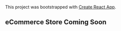 This project was bootstrapped with [Create React App](https://github.com/facebook/create-react-app).

## eCommerce Store Coming Soon

